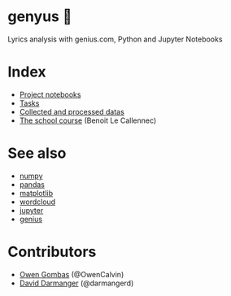 # genyus 🐍
Lyrics analysis with genius.com, Python and Jupyter Notebooks

# Index
- [Project notebooks](https://github.com/OwenCalvin/genyus/tree/main/notebooks/report)
- [Tasks](https://github.com/OwenCalvin/genyus/projects/1)
- [Collected and processed datas](https://github.com/OwenCalvin/genyus/tree/main/src/datas)
- [The school course](https://github.com/OwenCalvin/genyus/tree/main/notebooks/course) (Benoit Le Callennec)

# See also
- [numpy](https://numpy.org/)
- [pandas](https://pandas.pydata.org/)
- [matplotlib](https://matplotlib.org/)
- [wordcloud](https://amueller.github.io/word_cloud/)
- [jupyter](https://jupyter.org/)
- [genius](https://genius.com)

# Contributors
- [Owen Gombas](https://github.com/OwenCalvin) (@OwenCalvin)
- [David Darmanger](https://github.com/darmangerd) (@darmangerd)
